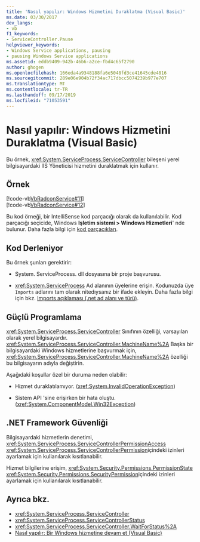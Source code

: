 ```yaml
---
title: 'Nasıl yapılır: Windows Hizmetini Duraklatma (Visual Basic)'
ms.date: 03/30/2017
dev_langs:
- vb
f1_keywords:
- ServiceController.Pause
helpviewer_keywords:
- Windows Service applications, pausing
- pausing Windows Service applications
ms.assetid: eddb9409-942b-46b6-a2ce-fbd4c65f2790
author: ghogen
ms.openlocfilehash: 166eda4a9348188fa6e5048fd3ce41645cde4816
ms.sourcegitcommit: 289e06e904b72f34ac717dbcc5074239b977e707
ms.translationtype: MT
ms.contentlocale: tr-TR
ms.lasthandoff: 09/17/2019
ms.locfileid: "71053591"
---
```

# <a name="how-to-pause-a-windows-service-visual-basic"></a>Nasıl yapılır: Windows Hizmetini Duraklatma (Visual Basic)
Bu örnek, <xref:System.ServiceProcess.ServiceController> bileşeni yerel bilgisayardaki IIS Yöneticisi hizmetini duraklatmak için kullanır.  
  
## <a name="example"></a>Örnek  
 [!code-vb[VbRadconService#11](../../../samples/snippets/visualbasic/VS_Snippets_VBCSharp/VbRadconService/VB/MyNewService.vb#11)]  
[!code-vb[VbRadconService#12](../../../samples/snippets/visualbasic/VS_Snippets_VBCSharp/VbRadconService/VB/MyNewService.vb#12)]  
  
 Bu kod örneği, bir IntelliSense kod parçacığı olarak da kullanılabilir. Kod parçacığı seçicide, Windows **Işletim sistemi > Windows Hizmetleri**' nde bulunur. Daha fazla bilgi için [kod parçacıkları](/visualstudio/ide/code-snippets).  
  
## <a name="compiling-the-code"></a>Kod Derleniyor  
 Bu örnek şunları gerektirir:  
  
- System. ServiceProcess. dll dosyasına bir proje başvurusu.  
  
- <xref:System.ServiceProcess> Ad alanının üyelerine erişin. Kodunuzda üye `Imports` adlarını tam olarak nitedıysanız bir ifade ekleyin. Daha fazla bilgi için bkz. [Imports açıklaması (.net ad alanı ve türü)](../../visual-basic/language-reference/statements/imports-statement-net-namespace-and-type.md).  
  
## <a name="robust-programming"></a>Güçlü Programlama  
 <xref:System.ServiceProcess.ServiceController> Sınıfının özelliği, varsayılan olarak yerel bilgisayardır. <xref:System.ServiceProcess.ServiceController.MachineName%2A> Başka bir bilgisayardaki Windows hizmetlerine başvurmak için, <xref:System.ServiceProcess.ServiceController.MachineName%2A> özelliği bu bilgisayarın adıyla değiştirin.  
  
 Aşağıdaki koşullar özel bir duruma neden olabilir:  
  
- Hizmet duraklatılamıyor. (<xref:System.InvalidOperationException>)  
  
- Sistem API 'sine erişirken bir hata oluştu. (<xref:System.ComponentModel.Win32Exception>)  
  
## <a name="net-framework-security"></a>.NET Framework Güvenliği  
 Bilgisayardaki hizmetlerin denetimi, <xref:System.ServiceProcess.ServiceControllerPermissionAccess> <xref:System.ServiceProcess.ServiceControllerPermission>içindeki izinleri ayarlamak için kullanılarak kısıtlanabilir.  
  
 Hizmet bilgilerine erişim, <xref:System.Security.Permissions.PermissionState> <xref:System.Security.Permissions.SecurityPermission>içindeki izinleri ayarlamak için kullanılarak kısıtlanabilir.  
  
## <a name="see-also"></a>Ayrıca bkz.

- <xref:System.ServiceProcess.ServiceController>
- <xref:System.ServiceProcess.ServiceControllerStatus>
- <xref:System.ServiceProcess.ServiceController.WaitForStatus%2A>
- [Nasıl yapılır: Bir Windows hizmetine devam et (Visual Basic)](how-to-continue-a-windows-service-visual-basic.md)
